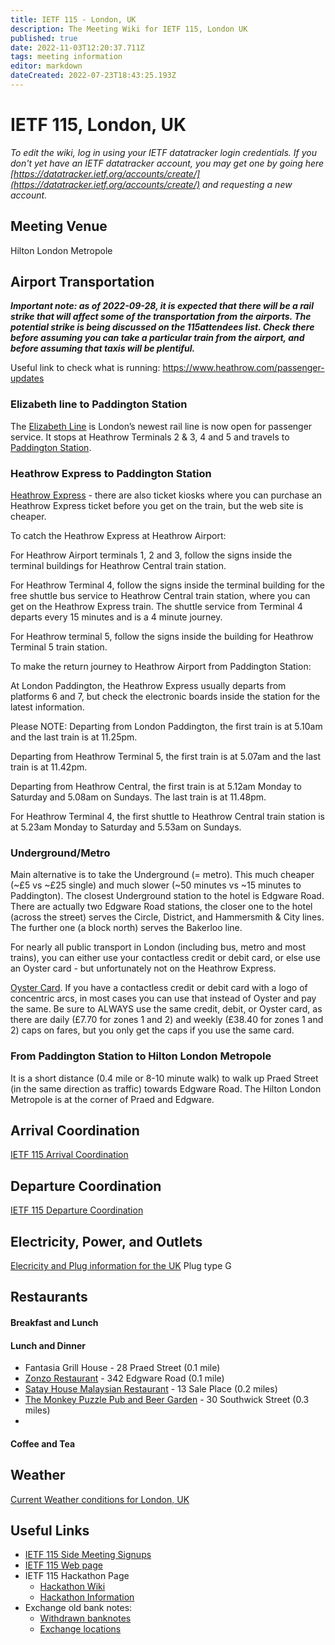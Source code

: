 ```yaml
---
title: IETF 115 - London, UK
description: The Meeting Wiki for IETF 115, London UK
published: true
date: 2022-11-03T12:20:37.711Z
tags: meeting information
editor: markdown
dateCreated: 2022-07-23T18:43:25.193Z
---
```


# IETF 115, London, UK

*To edit the wiki, log in using your IETF datatracker login credentials. If you don't yet have an IETF datatracker account, you may get one by going here [https://datatracker.ietf.org/accounts/create/](https://datatracker.ietf.org/accounts/create/) and requesting a new account.*

## Meeting Venue

Hilton London Metropole


## Airport Transportation

***Important note: as of 2022-09-28, it is expected that there will be a rail strike that will affect some of the transportation from the airports. The potential strike is being discussed on the 115attendees list. Check there before assuming you can take a particular train from the airport, and before assuming that taxis will be plentiful.***

Useful link to check what is running: https://www.heathrow.com/passenger-updates

### Elizabeth line to Paddington Station
The [Elizabeth Line](https://tfl.gov.uk/modes/elizabeth-line/) is London’s newest rail line is now open for passenger service. It stops at Heathrow Terminals 2 & 3, 4 and 5 and travels to [Paddington Station](https://www.heathrow.com/transport-and-directions/by-rail-or-train/elizabeth-line).


### Heathrow Express to Paddington Station

[Heathrow Express](https://www.heathrowexpress.com/#/) - there are also ticket kiosks where you can purchase an Heathrow Express ticket before you get on the train, but the web site is cheaper.

To catch the Heathrow Express at Heathrow Airport:

For Heathrow Airport terminals 1, 2 and 3, follow the signs inside the terminal buildings for Heathrow Central train station.

For Heathrow Terminal 4, follow the signs inside the terminal building for the free shuttle bus service to Heathrow Central train station, where you can get on the Heathrow Express train. The shuttle service from Terminal 4 departs every 15 minutes and is a 4 minute journey.

For Heathrow terminal 5, follow the signs inside the building for Heathrow Terminal 5 train station.

To make the return journey to Heathrow Airport from Paddington Station:

At London Paddington, the Heathrow Express usually departs from platforms 6 and 7, but check the electronic boards inside the station for the latest information.

Please NOTE: Departing from London Paddington, the first train is at 5.10am and the last train is at 11.25pm.

Departing from Heathrow Terminal 5, the first train is at 5.07am and the last train is at 11.42pm.

Departing from Heathrow Central, the first train is at 5.12am Monday to Saturday and 5.08am on Sundays. The last train is at 11.48pm.

For Heathrow Terminal 4, the first shuttle to Heathrow Central train station is at 5.23am Monday to Saturday and 5.53am on Sundays.

### Underground/Metro

Main alternative is to take the Underground (= metro). This much cheaper (~£5 vs ~£25 single) and much slower (~50 minutes vs ~15 minutes to Paddington). The closest Underground station to the hotel is Edgware Road. There are actually two Edgware Road stations, the closer one to the hotel (across the street) serves the Circle, District, and Hammersmith & City lines. The further one (a block north) serves the Bakerloo line.

For nearly all public transport in London (including bus, metro and most trains), you can either use your contactless credit or debit card, or else use an Oyster card - but unfortunately not on the Heathrow Express.

[Oyster Card](https://tfl.gov.uk/fares-and-payments/oyster/what-is-oyster). If you have a contactless credit or debit card with a logo of concentric arcs, in most cases you can use that instead of Oyster and pay the same. Be sure to ALWAYS use the same credit, debit, or Oyster card, as there are daily (£7.70 for zones 1 and 2) and weekly (£38.40 for zones 1 and 2) caps on fares, but you only get the caps if you use the same card.

### From Paddington Station to Hilton London Metropole

It is a short distance (0.4 mile or 8-10 minute walk) to walk up Praed Street (in the same direction as traffic) towards Edgware Road. The Hilton London Metropole is at the corner of Praed and Edgware. 

## Arrival Coordination

[IETF 115 Arrival Coordination](/meeting/115/arrivals)

## Departure Coordination

[IETF 115 Departure Coordination](/meeting/115/departures)

## Electricity, Power, and Outlets

[Elecricity and Plug information for the UK](https://www.worldstandards.eu/electricity/plug-voltage-by-country/uk/) Plug type G

## Restaurants
#### Breakfast and Lunch

#### Lunch and Dinner

- Fantasia Grill House - 28 Praed Street (0.1 mile)
- [Zonzo Restaurant](https://zonzorestauranthalal.com/) - 342 Edgware Road (0.1 mile)
- [Satay House Malaysian Restaurant](https://www.satayhouse.com/) - 13 Sale Place (0.2 miles)
- [The Monkey Puzzle Pub and Beer Garden](https://www.themonkeypuzzlepub.co.uk) - 30 Southwick Street (0.3 miles)
- 

#### Coffee and Tea

## Weather

[Current Weather conditions for London, UK](https://www.accuweather.com/en/gb/london/ec4a-2/weather-forecast/328328)

## Useful Links

- [IETF 115 Side Meeting Signups](/meeting/115/sidemeetings)
- [IETF 115 Web page](https://www.ietf.org/how/meetings/115/) 
- IETF 115 Hackathon Page
  - [Hackathon Wiki](/meeting/115/hackathon)
  - [Hackathon Information](https://www.ietf.org/how/runningcode/hackathons/115-hackathon/)
- Exchange old bank notes:
  - [Withdrawn banknotes](https://www.bankofengland.co.uk/banknotes/withdrawn-banknotes)
  - [Exchange locations](https://www.bankofengland.co.uk/banknotes/exchanging-old-banknotes)



